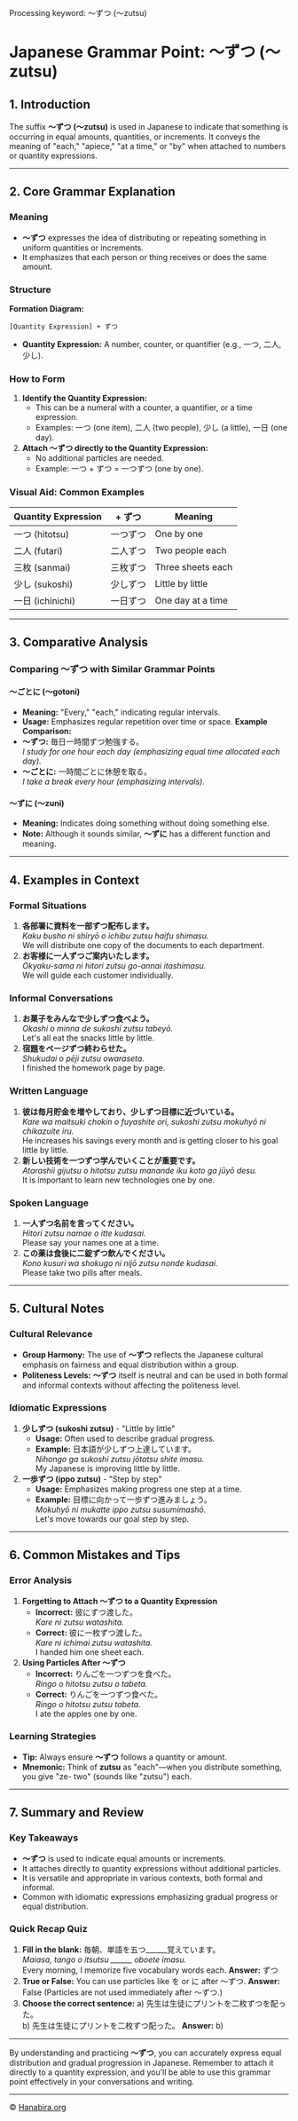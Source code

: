 Processing keyword: ～ずつ (〜zutsu)
# Japanese Grammar Point: ～ずつ (〜zutsu)

## 1. Introduction
The suffix **～ずつ (～zutsu)** is used in Japanese to indicate that something is occurring in equal amounts, quantities, or increments. It conveys the meaning of "each," "apiece," "at a time," or "by" when attached to numbers or quantity expressions.

---
## 2. Core Grammar Explanation
### Meaning
- **～ずつ** expresses the idea of distributing or repeating something in uniform quantities or increments.
- It emphasizes that each person or thing receives or does the same amount.
  
### Structure
**Formation Diagram:**
```
[Quantity Expression] + ずつ
```
- **Quantity Expression:** A number, counter, or quantifier (e.g., 一つ, 二人, 少し).
### How to Form
1. **Identify the Quantity Expression:**
   - This can be a numeral with a counter, a quantifier, or a time expression.
   - Examples: 一つ (one item), 二人 (two people), 少し (a little), 一日 (one day).
2. **Attach ～ずつ directly to the Quantity Expression:**
   - No additional particles are needed.
   - Example: 一つ + ずつ = 一つずつ (one by one).
### Visual Aid: Common Examples
| Quantity Expression | + ずつ | Meaning                 |
|---------------------|--------|-------------------------|
| 一つ (hitotsu)      | 一つずつ | One by one              |
| 二人 (futari)       | 二人ずつ | Two people each         |
| 三枚 (sanmai)       | 三枚ずつ | Three sheets each       |
| 少し (sukoshi)      | 少しずつ | Little by little        |
| 一日 (ichinichi)    | 一日ずつ | One day at a time       |
---
## 3. Comparative Analysis
### Comparing ～ずつ with Similar Grammar Points
#### **～ごとに (～gotoni)**
- **Meaning:** "Every," "each," indicating regular intervals.
- **Usage:** Emphasizes regular repetition over time or space.
**Example Comparison:**
- **～ずつ:** 毎日一時間ずつ勉強する。  
  _I study for one hour each day (emphasizing equal time allocated each day)._
- **～ごとに:** 一時間ごとに休憩を取る。  
  _I take a break every hour (emphasizing intervals)._
#### **～ずに (～zuni)**
- **Meaning:** Indicates doing something without doing something else.
- **Note:** Although it sounds similar, **～ずに** has a different function and meaning.
---
## 4. Examples in Context
### Formal Situations
1. **各部署に資料を一部ずつ配布します。**  
   _Kaku busho ni shiryō o ichibu zutsu haifu shimasu._  
   We will distribute one copy of the documents to each department.
2. **お客様に一人ずつご案内いたします。**  
   _Okyaku-sama ni hitori zutsu go-annai itashimasu._  
   We will guide each customer individually.
### Informal Conversations
1. **お菓子をみんなで少しずつ食べよう。**  
   _Okashi o minna de sukoshi zutsu tabeyō._  
   Let's all eat the snacks little by little.
2. **宿題をページずつ終わらせた。**  
   _Shukudai o pēji zutsu owaraseta._  
   I finished the homework page by page.
### Written Language
1. **彼は毎月貯金を増やしており、少しずつ目標に近づいている。**  
   _Kare wa maitsuki chokin o fuyashite ori, sukoshi zutsu mokuhyō ni chikazuite iru._  
   He increases his savings every month and is getting closer to his goal little by little.
2. **新しい技術を一つずつ学んでいくことが重要です。**  
   _Atarashii gijutsu o hitotsu zutsu manande iku koto ga jūyō desu._  
   It is important to learn new technologies one by one.
### Spoken Language
1. **一人ずつ名前を言ってください。**  
   _Hitori zutsu namae o itte kudasai._  
   Please say your names one at a time.
2. **この薬は食後に二錠ずつ飲んでください。**  
   _Kono kusuri wa shokugo ni nijō zutsu nonde kudasai._  
   Please take two pills after meals.
---
## 5. Cultural Notes
### Cultural Relevance
- **Group Harmony:** The use of **～ずつ** reflects the Japanese cultural emphasis on fairness and equal distribution within a group.
- **Politeness Levels:** **～ずつ** itself is neutral and can be used in both formal and informal contexts without affecting the politeness level.
### Idiomatic Expressions
1. **少しずつ (sukoshi zutsu)** - "Little by little"
   - **Usage:** Often used to describe gradual progress.
   - **Example:** 日本語が少しずつ上達しています。  
     _Nihongo ga sukoshi zutsu jōtatsu shite imasu._  
     My Japanese is improving little by little.
2. **一歩ずつ (ippo zutsu)** - "Step by step"
   - **Usage:** Emphasizes making progress one step at a time.
   - **Example:** 目標に向かって一歩ずつ進みましょう。  
     _Mokuhyō ni mukatte ippo zutsu susumimashō._  
     Let's move towards our goal step by step.
---
## 6. Common Mistakes and Tips
### Error Analysis
1. **Forgetting to Attach ～ずつ to a Quantity Expression**
   - **Incorrect:** 彼にずつ渡した。  
     _Kare ni zutsu watashita._
   - **Correct:** 彼に一枚ずつ渡した。  
     _Kare ni ichimai zutsu watashita._  
     I handed him one sheet each.
2. **Using Particles After ～ずつ**
   - **Incorrect:** りんごを一つずつを食べた。  
     _Ringo o hitotsu zutsu o tabeta._
   - **Correct:** りんごを一つずつ食べた。  
     _Ringo o hitotsu zutsu tabeta._  
     I ate the apples one by one.
### Learning Strategies
- **Tip:** Always ensure **～ずつ** follows a quantity or amount.
- **Mnemonic:** Think of **zutsu** as "each"—when you distribute something, you give "ze- two" (sounds like "zutsu") each.
---
## 7. Summary and Review
### Key Takeaways
- **～ずつ** is used to indicate equal amounts or increments.
- It attaches directly to quantity expressions without additional particles.
- It is versatile and appropriate in various contexts, both formal and informal.
- Common with idiomatic expressions emphasizing gradual progress or equal distribution.
### Quick Recap Quiz
1. **Fill in the blank:** 毎朝、単語を五つ______覚えています。  
   _Maiasa, tango o itsutsu ______ oboete imasu._  
   Every morning, I memorize five vocabulary words each.
   **Answer:** ずつ
2. **True or False:** You can use particles like を or に after ～ずつ.
   **Answer:** False (Particles are not used immediately after ～ずつ.)
3. **Choose the correct sentence:**
   a) 先生は生徒にプリントを二枚ずつを配った。  
   b) 先生は生徒にプリントを二枚ずつ配った。
   **Answer:** b)
---
By understanding and practicing **～ずつ**, you can accurately express equal distribution and gradual progression in Japanese. Remember to attach it directly to a quantity expression, and you'll be able to use this grammar point effectively in your conversations and writing.


---

© [Hanabira.org](https://hanabira.org)
